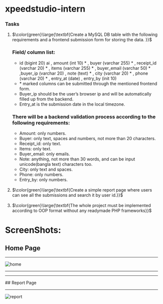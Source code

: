 # xpeedstudio-intern

### Tasks
<ol>

<li> $\color{green}\large{\textbf{Create a MySQL DB table with the following requirements and a frontend submission form for storing the data. 
}}$ </li>
  
  <h3>  Field/ column list: </h3>
  <ul>
  <li> id (bigint 20) ai , amount (int 10) * , buyer (varchar 255) * , receipt_id (varchar 20) * , items (varchar 255) * , buyer_email (varchar 50) * ,buyer_ip (varchar 20) , note     
     (text) * , city (varchar 20) * ,   phone (varchar 20) * , entry_at (date) , entry_by (init 10) </li>
  <li>* marked columns can be submitted through the mentioned frontend form.</li>
  <li> Buyer_ip should be the user’s browser ip and will be automatically filled up from the backend. </li>
  <li> Entry_at is the submission date in the local timezone.</li>
  </ul>


  <h3> There will be a backend validation process according to the following requirements: </h3>
  <ul>
  <li>Amount: only numbers.</li><li> Buyer: only text, spaces and numbers, not more than 20 characters.</li> <li> Receipt_id: only text.</li>
  <li>Items: only text.</li>
  <li>Buyer_email: only emails.</li>
  <li>Note: anything, not more than 30 words, and can be input unicode(bangla text) characters too.</li>
  <li>City: only text and spaces.</li>
  <li>Phone: only numbers.</li>
  <li>Entry_by: only numbers. </li>
  </ul>

<br>
  <li> $\color{green}\large{\textbf{Create a simple report page where users can see all the submissions and search it by user id.}}$ </li> <br>
<li> $\color{green}\large{\textbf{The whole project must be implemented according to OOP format without any readymade PHP frameworks}}$ </li>
</ol>


# ScreenShots:
## Home Page
<hr>

![home](https://github.com/user-attachments/assets/b83c5b44-5f0e-4e8a-978f-7b65e378c597)



<hr><hr>
## Report Page
<hr>

![report](https://github.com/user-attachments/assets/8f43e7d1-1480-498d-a236-d7b8dd6d4f28)


